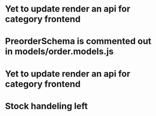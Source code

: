 
# Yet to update render an api for category frontend
# PreorderSchema is commented out in models/order.models.js
# Yet to update render an api for category frontend
# Stock handeling left

